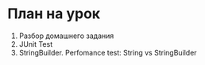 # План на урок <br/>
1. Разбор домашнего задания  <br/>
2. JUnit Test  <br/>
3. StringBuilder. Perfomance test: String vs StringBuilder  <br/>